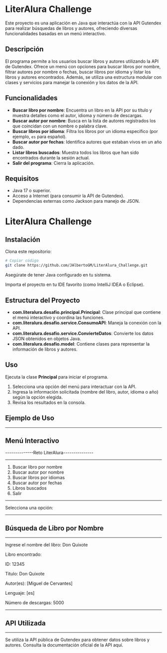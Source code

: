 # LiterAlura Challenge

Este proyecto es una aplicación en Java que interactúa con la API Gutendex para realizar búsquedas de libros y autores, ofreciendo diversas funcionalidades basadas en un menú interactivo.

## Descripción
El programa permite a los usuarios buscar libros y autores utilizando la API de Gutendex. Ofrece un menú con opciones para buscar libros por nombre, filtrar autores por nombre o fechas, buscar libros por idioma y listar los libros y autores encontrados. Además, se utiliza una estructura modular con clases y servicios para manejar la conexión y los datos de la API.

## Funcionalidades
- **Buscar libro por nombre**: Encuentra un libro en la API por su título y muestra detalles como el autor, idioma y número de descargas.
- **Buscar autor por nombre**: Busca en la lista de autores registrados los que coincidan con un nombre o palabra clave.
- **Buscar libros por idioma**: Filtra los libros por un idioma específico (por ejemplo, `es` para español).
- **Buscar autor por fechas**: Identifica autores que estaban vivos en un año dado.
- **Listar libros buscados**: Muestra todos los libros que han sido encontrados durante la sesión actual.
- **Salir del programa**: Cierra la aplicación.

## Requisitos
- Java 17 o superior.
- Acceso a Internet (para consumir la API de Gutendex).
- Dependencias externas como Jackson para manejo de JSON.

# LiterAlura Challenge

## Instalación
Clona este repositorio:

```bash
# Copiar código
git clone https://github.com/JAlbertoGM/LiterAlura_Challenge.git
```

Asegúrate de tener Java configurado en tu sistema.

Importa el proyecto en tu IDE favorito (como IntelliJ IDEA o Eclipse).

## Estructura del Proyecto
- **com.literalura.desafio.principal.Principal**: Clase principal que contiene el menú interactivo y coordina las funciones.
- **com.literalura.desafio.service.ConsumoAPI**: Maneja la conexión con la API.
- **com.literalura.desafio.service.ConvierteDatos**: Convierte los datos JSON obtenidos en objetos Java.
- **com.literalura.desafio.model**: Contiene clases para representar la información de libros y autores.

## Uso
Ejecuta la clase **Principal** para iniciar el programa.

1. Selecciona una opción del menú para interactuar con la API.
2. Ingresa la información solicitada (nombre del libro, autor, idioma o año) según la opción elegida.
3. Revisa los resultados en la consola.

## Ejemplo de Uso
------------------------------------
## Menú Interactivo

--------------Reto LiterAlura---------------
***********************************************
1) Buscar libro por nombre
2) Buscar autor por nombre
3) Buscar libros por idiomas
4) Buscar autor por fechas
5) Libros buscados
0) Salir
***********************************************
Selecciona una opción:


------------------------
## Búsqueda de Libro por Nombre
------------------------
Ingrese el nombre del libro: Don Quixote

Libro encontrado:

ID: 12345

Título: Don Quixote

Autor(es): [Miguel de Cervantes]

Lenguaje: [es]

Número de descargas: 5000

------------------------
## API Utilizada
------------------------

Se utiliza la API pública de Gutendex para obtener datos sobre libros y autores. Consulta la documentación oficial de la API aquí.
